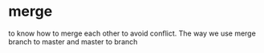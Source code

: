 # merge
to know how to merge each other to avoid conflict. The way we use merge branch to master and master to branch 
